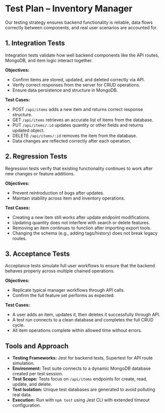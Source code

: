 # Test Plan – Inventory Manager

Our testing strategy ensures backend functionality is reliable, data flows correctly between components, and real user scenarios are accounted for.

## 1. Integration Tests

Integration tests validate how well backend components like the API routes, MongoDB, and item logic interact together.

**Objectives:**
- Confirm items are stored, updated, and deleted correctly via API.
- Verify correct responses from the server for CRUD operations.
- Ensure data persistence and structure in MongoDB.

**Test Cases:**
- POST `/api/items` adds a new item and returns correct response structure.
- GET `/api/items` retrieves an accurate list of items from the database.
- PUT `/api/items/:id` updates quantity or other fields and returns updated object.
- DELETE `/api/items/:id` removes the item from the database.
- Data changes are reflected correctly after each operation.

## 2. Regression Tests

Regression tests verify that existing functionality continues to work after new changes or feature additions.

**Objectives:**
- Prevent reintroduction of bugs after updates.
- Maintain stability across item and inventory operations.

**Test Cases:**
- Creating a new item still works after update endpoint modifications.
- Updating quantity does not interfere with search or delete features.
- Removing an item continues to function after importing export tools.
- Changing the schema (e.g., adding tags/history) does not break legacy routes.

## 3. Acceptance Tests

Acceptance tests simulate full user workflows to ensure that the backend behaves properly across multiple chained operations.

**Objectives:**
- Replicate typical manager workflows through API calls.
- Confirm the full feature set performs as expected.

**Test Cases:**
- A user adds an item, updates it, then deletes it successfully through API.
- A test run connects to a clean database and completes the full CRUD cycle.
- All item operations complete within allowed time without errors.

## Tools and Approach

- **Testing Frameworks:** Jest for backend tests, Supertest for API route simulation.
- **Environment:** Test suite connects to a dynamic MongoDB database created per test session.
- **Test Scope:** Tests focus on `/api/items` endpoints for create, read, update, and delete.
- **Test Isolation:** Unique test databases are generated to avoid polluting real data.
- **Execution:** Run with `npm test` using Jest CLI with extended timeout configuration.